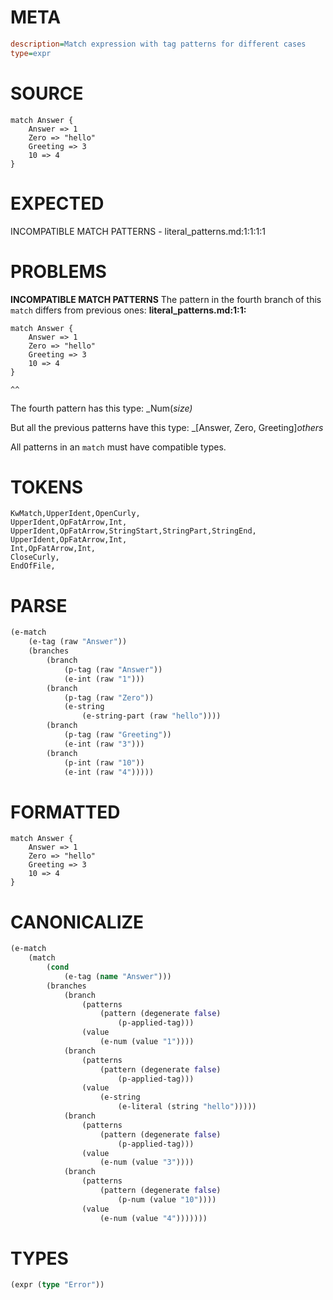 # META
~~~ini
description=Match expression with tag patterns for different cases
type=expr
~~~
# SOURCE
~~~roc
match Answer {
    Answer => 1
    Zero => "hello"
    Greeting => 3
    10 => 4
}
~~~
# EXPECTED
INCOMPATIBLE MATCH PATTERNS - literal_patterns.md:1:1:1:1
# PROBLEMS
**INCOMPATIBLE MATCH PATTERNS**
The pattern in the fourth branch of this `match` differs from previous ones:
**literal_patterns.md:1:1:**
```roc
match Answer {
    Answer => 1
    Zero => "hello"
    Greeting => 3
    10 => 4
}
```
    ^^

The fourth pattern has this type:
    _Num(_size)_

But all the previous patterns have this type: 
    _[Answer, Zero, Greeting]_others_

All patterns in an `match` must have compatible types.



# TOKENS
~~~zig
KwMatch,UpperIdent,OpenCurly,
UpperIdent,OpFatArrow,Int,
UpperIdent,OpFatArrow,StringStart,StringPart,StringEnd,
UpperIdent,OpFatArrow,Int,
Int,OpFatArrow,Int,
CloseCurly,
EndOfFile,
~~~
# PARSE
~~~clojure
(e-match
	(e-tag (raw "Answer"))
	(branches
		(branch
			(p-tag (raw "Answer"))
			(e-int (raw "1")))
		(branch
			(p-tag (raw "Zero"))
			(e-string
				(e-string-part (raw "hello"))))
		(branch
			(p-tag (raw "Greeting"))
			(e-int (raw "3")))
		(branch
			(p-int (raw "10"))
			(e-int (raw "4")))))
~~~
# FORMATTED
~~~roc
match Answer {
	Answer => 1
	Zero => "hello"
	Greeting => 3
	10 => 4
}
~~~
# CANONICALIZE
~~~clojure
(e-match
	(match
		(cond
			(e-tag (name "Answer")))
		(branches
			(branch
				(patterns
					(pattern (degenerate false)
						(p-applied-tag)))
				(value
					(e-num (value "1"))))
			(branch
				(patterns
					(pattern (degenerate false)
						(p-applied-tag)))
				(value
					(e-string
						(e-literal (string "hello")))))
			(branch
				(patterns
					(pattern (degenerate false)
						(p-applied-tag)))
				(value
					(e-num (value "3"))))
			(branch
				(patterns
					(pattern (degenerate false)
						(p-num (value "10"))))
				(value
					(e-num (value "4")))))))
~~~
# TYPES
~~~clojure
(expr (type "Error"))
~~~
